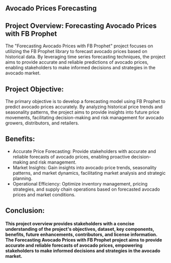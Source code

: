 ## Avocado Prices Forecasting ##

## Project Overview: Forecasting Avocado Prices with FB Prophet
The "Forecasting Avocado Prices with FB Prophet" project focuses on utilizing the FB Prophet library to forecast avocado prices based on historical data. By leveraging time series forecasting techniques, the project aims to provide accurate and reliable predictions of avocado prices, enabling stakeholders to make informed decisions and strategies in the avocado market.

## Project Objective:
The primary objective is to develop a forecasting model using FB Prophet to predict avocado prices accurately. By analyzing historical price trends and seasonality patterns, the project aims to provide insights into future price movements, facilitating decision-making and risk management for avocado growers, distributors, and retailers.

## Benefits:
- Accurate Price Forecasting: Provide stakeholders with accurate and reliable forecasts of avocado prices, enabling proactive decision-making and risk management.
- Market Insights: Gain insights into avocado price trends, seasonality patterns, and market dynamics, facilitating market analysis and strategic planning.
- Operational Efficiency: Optimize inventory management, pricing strategies, and supply chain operations based on forecasted avocado prices and market conditions.

## Conclusion:
#### **This project overview provides stakeholders with a concise understanding of the project's objectives, dataset, key components, benefits, future enhancements, contributors, and license information. The Forecasting Avocado Prices with FB Prophet project aims to provide accurate and reliable forecasts of avocado prices, empowering stakeholders to make informed decisions and strategies in the avocado market.**
